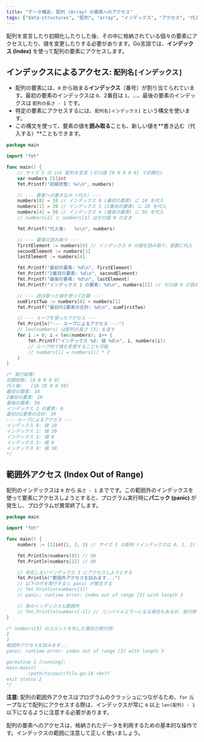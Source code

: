 ```yaml
---
title: "データ構造: 配列 (Array) の要素へのアクセス"
tags: ["data-structures", "配列", "array", "インデックス", "アクセス", "代入", "範囲外アクセス", "panic"]
---
```


配列を宣言したり初期化したりした後、その中に格納されている個々の要素にアクセスしたり、値を変更したりする必要があります。Go言語では、**インデックス (Index)** を使って配列の要素にアクセスします。

## インデックスによるアクセス: `配列名[インデックス]`

*   配列の要素には、`0` から始まる**インデックス**（番号）が割り当てられています。最初の要素のインデックスは `0`、2番目は `1`、...、最後の要素のインデックスは `配列の長さ - 1` です。
*   特定の要素にアクセスするには、`配列名[インデックス]` という構文を使います。
*   この構文を使って、要素の値を**読み取る**ことも、新しい値を**書き込む（代入する）**こともできます。

```go title="配列要素へのアクセスと代入"
package main

import "fmt"

func main() {
	// サイズ 5 の int 配列を宣言 (ゼロ値 [0 0 0 0 0] で初期化)
	var numbers [5]int
	fmt.Printf("初期状態: %v\n", numbers)

	// --- 要素への書き込み (代入) ---
	numbers[0] = 10 // インデックス 0 (最初の要素) に 10 を代入
	numbers[1] = 20 // インデックス 1 (2番目の要素) に 20 を代入
	numbers[4] = 50 // インデックス 4 (最後の要素) に 50 を代入
	// numbers[2] と numbers[3] はゼロ値 0 のまま

	fmt.Printf("代入後:   %v\n", numbers)

	// --- 要素の読み取り ---
	firstElement := numbers[0] // インデックス 0 の値を読み取り、変数に代入
	secondElement := numbers[1]
	lastElement := numbers[4]

	fmt.Printf("最初の要素: %d\n", firstElement)
	fmt.Printf("2番目の要素: %d\n", secondElement)
	fmt.Printf("最後の要素: %d\n", lastElement)
	fmt.Printf("インデックス 2 の要素: %d\n", numbers[2]) // ゼロ値 0 が読み取られる

	// --- 読み取った値を使って計算 ---
	sumFirstTwo := numbers[0] + numbers[1]
	fmt.Printf("最初の2要素の合計: %d\n", sumFirstTwo)

	// --- ループを使ったアクセス ---
	fmt.Println("--- ループによるアクセス ---")
	// len(numbers) は配列の長さ (5) を返す
	for i := 0; i < len(numbers); i++ {
		fmt.Printf("インデックス %d: 値 %d\n", i, numbers[i])
		// ループ内で値を変更することも可能
		// numbers[i] = numbers[i] * 2
	}
}

/* 実行結果:
初期状態: [0 0 0 0 0]
代入後:   [10 20 0 0 50]
最初の要素: 10
2番目の要素: 20
最後の要素: 50
インデックス 2 の要素: 0
最初の2要素の合計: 30
--- ループによるアクセス ---
インデックス 0: 値 10
インデックス 1: 値 20
インデックス 2: 値 0
インデックス 3: 値 0
インデックス 4: 値 50
*/
```

## 範囲外アクセス (Index Out of Range)

配列のインデックスは `0` から `長さ - 1` までです。この範囲外のインデックスを使って要素にアクセスしようとすると、プログラム実行時に**パニック (panic)** が発生し、プログラムが異常終了します。

```go title="範囲外アクセスの例 (panic が発生)"
package main

import "fmt"

func main() {
	numbers := [3]int{1, 2, 3} // サイズ 3 の配列 (インデックスは 0, 1, 2)

	fmt.Println(numbers[0]) // OK
	fmt.Println(numbers[2]) // OK

	// 存在しないインデックス 3 にアクセスしようとする
	fmt.Println("範囲外アクセスを試みます...")
	// 以下の行を実行すると panic が発生する
	// fmt.Println(numbers[3])
	// panic: runtime error: index out of range [3] with length 3

	// 負のインデックスも範囲外
	// fmt.Println(numbers[-1]) // コンパイルエラーになる場合もあるが、実行時 panic の可能性もある
}

/* numbers[3] のコメントを外した場合の実行例:
1
3
範囲外アクセスを試みます...
panic: runtime error: index out of range [3] with length 3

goroutine 1 [running]:
main.main()
        /path/to/your/file.go:16 +0x??
exit status 2
*/
```

**注意:** 配列の範囲外アクセスはプログラムのクラッシュにつながるため、`for` ループなどで配列にアクセスする際は、インデックスが常に `0` 以上 `len(配列) - 1` 以下になるように注意する必要があります。

配列の要素へのアクセスは、格納されたデータを利用するための基本的な操作です。インデックスの範囲に注意して正しく使いましょう。